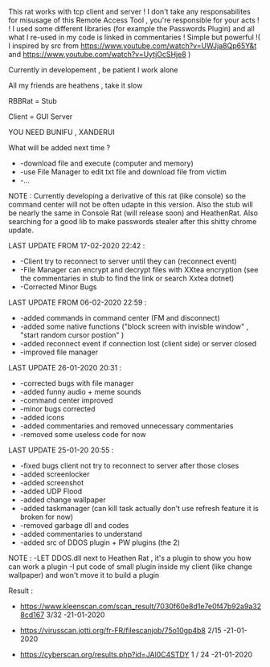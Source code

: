 This rat works with tcp client and server ! I don't take any responsabilites for misusage of this Remote Access Tool , you're  responsible for your acts ! ! I used some different libraries (for example the Passwords Plugin) and all what I re-used in my code is linked in commentaries ! Simple but powerful !( I inspired by src from https://www.youtube.com/watch?v=UWJja8Qp65Y&t and https://www.youtube.com/watch?v=UytjOcSHje8 )




Currently in developement , be patient I work alone


All my friends are heathens , take it slow 

RBBRat = Stub 

Client = GUI Server

YOU NEED BUNIFU , XANDERUI 





What will be added next time ?

* -download file and execute (computer and memory)
* -use File Manager to edit txt file and download file from victim
* -...

NOTE : Currently developing a derivative of this rat (like console) so the command center will not be often udapte in this version. Also the stub will be nearly the same in Console Rat (will release soon) and HeathenRat. Also searching for a good lib to make passwords stealer after this shitty chrome update.



LAST UPDATE FROM 17-02-2020 22:42 :

* -Client try to reconnect to server until they can (reconnect event)
* -File Manager can encrypt and decrypt files with XXtea encryption (see the commentaries in stub to find the link or search Xxtea dotnet)
* -Corrected Minor Bugs


LAST UPDATE FROM 06-02-2020 22:59 :

* -added commands in command center (FM and disconnect)
* -added some native functions ("block screen with invisble window" , "start random cursor postion" )
* -added reconnect event if connection lost (client side) or server closed
* -improved file manager



LAST UPDATE 26-01-2020 20:31 :

* -corrected bugs with file manager
* -added funny audio + meme sounds
* -command center improved
* -minor bugs corrected
* -added icons
* -added commentaries and removed unnecessary commentaries
* -removed some useless code for now

LAST UPDATE 25-01-20 20:55 :

* -fixed bugs client not try to reconnect to server after those closes
* -added screenlocker
* -added screenshot
* -added UDP Flood
* -added change wallpaper 
* -added taskmanager (can kill task actually don't use refresh feature it is broken for now)
* -removed garbage dll and codes
* -added commentaries to understand
* -added src of DDOS plugin + PW plugins (the 2)


NOTE : 
-LET DDOS.dll next to Heathen Rat , it's a plugin to show you how can work a plugin
-I put code of small plugin inside my client (like change wallpaper) and won't move it to build a plugin


Result : 

- https://www.kleenscan.com/scan_result/7030f60e8d1e7e0f47b92a9a328cd167  3/32   -21-01-2020

- https://virusscan.jotti.org/fr-FR/filescanjob/75o10gp4b8 2/15  -21-01-2020

- https://cyberscan.org/results.php?id=JAl0C4STDY 1 / 24  -21-01-2020 

